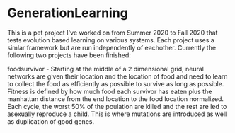 # GenerationLearning

This is a pet project I've worked on from Summer 2020 to Fall 2020 that tests evolution based learning on various systems. Each project uses a simlar framework but are run independently of eachother. Currently the following two projects have been finished:

foodsurvivor - Starting at the middle of a 2 dimensional grid, neural networks are given their location and the location of food and need to learn to collect the food as efficiently as possible to survive as long as possible. Fitness is defined by how much food each survivor has eaten plus the manhattan distance from the end location to the food location normalized. Each cycle, the worst 50% of the poulation are killed and the rest are led to asexually reproduce a child. This is where mutations are introduced as well as duplication of good genes.
